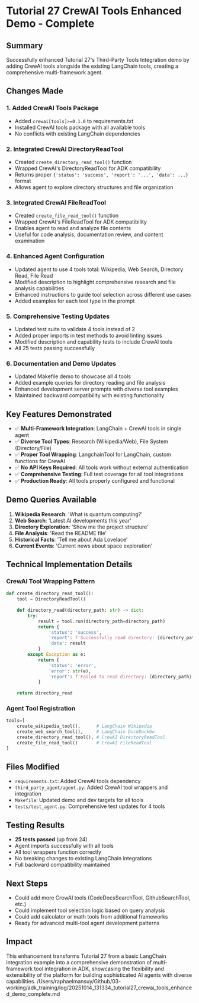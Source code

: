 # Tutorial 27 CrewAI Tools Enhanced Demo - Complete

## Summary
Successfully enhanced Tutorial 27's Third-Party Tools Integration demo by adding CrewAI tools alongside the existing LangChain tools, creating a comprehensive multi-framework agent.

## Changes Made

### 1. Added CrewAI Tools Package
- Added `crewai[tools]>=0.1.0` to requirements.txt
- Installed CrewAI tools package with all available tools
- No conflicts with existing LangChain dependencies

### 2. Integrated CrewAI DirectoryReadTool
- Created `create_directory_read_tool()` function
- Wrapped CrewAI's DirectoryReadTool for ADK compatibility
- Returns proper `{'status': 'success', 'report': '...', 'data': ...}` format
- Allows agent to explore directory structures and file organization

### 3. Integrated CrewAI FileReadTool
- Created `create_file_read_tool()` function
- Wrapped CrewAI's FileReadTool for ADK compatibility
- Enables agent to read and analyze file contents
- Useful for code analysis, documentation review, and content examination

### 4. Enhanced Agent Configuration
- Updated agent to use 4 tools total: Wikipedia, Web Search, Directory Read, File Read
- Modified description to highlight comprehensive research and file analysis capabilities
- Enhanced instructions to guide tool selection across different use cases
- Added examples for each tool type in the prompt

### 5. Comprehensive Testing Updates
- Updated test suite to validate 4 tools instead of 2
- Added proper imports in test methods to avoid linting issues
- Modified description and capability tests to include CrewAI tools
- All 25 tests passing successfully

### 6. Documentation and Demo Updates
- Updated Makefile demo to showcase all 4 tools
- Added example queries for directory reading and file analysis
- Enhanced development server prompts with diverse tool examples
- Maintained backward compatibility with existing functionality

## Key Features Demonstrated
- ✅ **Multi-Framework Integration**: LangChain + CrewAI tools in single agent
- ✅ **Diverse Tool Types**: Research (Wikipedia/Web), File System (Directory/File)
- ✅ **Proper Tool Wrapping**: LangchainTool for LangChain, custom functions for CrewAI
- ✅ **No API Keys Required**: All tools work without external authentication
- ✅ **Comprehensive Testing**: Full test coverage for all tool integrations
- ✅ **Production Ready**: All tools properly configured and functional

## Demo Queries Available
1. **Wikipedia Research**: 'What is quantum computing?'
2. **Web Search**: 'Latest AI developments this year'
3. **Directory Exploration**: 'Show me the project structure'
4. **File Analysis**: 'Read the README file'
5. **Historical Facts**: 'Tell me about Ada Lovelace'
6. **Current Events**: 'Current news about space exploration'

## Technical Implementation Details

### CrewAI Tool Wrapping Pattern
```python
def create_directory_read_tool():
    tool = DirectoryReadTool()
    
    def directory_read(directory_path: str) -> dict:
        try:
            result = tool.run(directory_path=directory_path)
            return {
                'status': 'success',
                'report': f'Successfully read directory: {directory_path}',
                'data': result
            }
        except Exception as e:
            return {
                'status': 'error',
                'error': str(e),
                'report': f'Failed to read directory: {directory_path}'
            }
    
    return directory_read
```

### Agent Tool Registration
```python
tools=[
    create_wikipedia_tool(),      # LangChain Wikipedia
    create_web_search_tool(),     # LangChain DuckDuckGo
    create_directory_read_tool(), # CrewAI DirectoryReadTool
    create_file_read_tool()       # CrewAI FileReadTool
]
```

## Files Modified
- `requirements.txt`: Added CrewAI tools dependency
- `third_party_agent/agent.py`: Added CrewAI tool wrappers and integration
- `Makefile`: Updated demo and dev targets for all tools
- `tests/test_agent.py`: Comprehensive test updates for 4 tools

## Testing Results
- **25 tests passed** (up from 24)
- Agent imports successfully with all tools
- All tool wrappers function correctly
- No breaking changes to existing LangChain integrations
- Full backward compatibility maintained

## Next Steps
- Could add more CrewAI tools (CodeDocsSearchTool, GithubSearchTool, etc.)
- Could implement tool selection logic based on query analysis
- Could add calculator or math tools from additional frameworks
- Ready for advanced multi-tool agent development patterns

## Impact
This enhancement transforms Tutorial 27 from a basic LangChain integration example into a comprehensive demonstration of multi-framework tool integration in ADK, showcasing the flexibility and extensibility of the platform for building sophisticated AI agents with diverse capabilities.</content>
<parameter name="filePath">/Users/raphaelmansuy/Github/03-working/adk_training/log/20251014_131334_tutorial27_crewai_tools_enhanced_demo_complete.md
